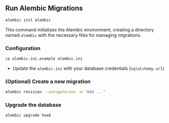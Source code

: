 ## Run Alembic Migrations
```bash
alembic init alembic
```
This command initializes the Alembic environment, creating a directory named `alembic` with the necessary files for managing migrations.



### Configuration

```bash
cp alembic.ini.example alembic.ini
```

- Update the `alembic.ini` with your database credentials (`sqlalchemy.url`)
  
### (Optional) Create a new migration

```bash
alembic revision --autogenerate -m "Add ..."
```

### Upgrade the database

```bash
alembic upgrade head
```